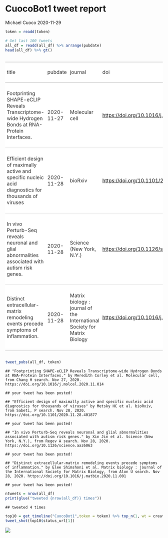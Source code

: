 CuocoBot1 tweet report
================
Michael Cuoco
2020-11-29

``` r
token = readd(token)
```

``` r
# Get last 100 tweets
all_df = readd(all_df) %>% arrange(pubdate)
head(all_df) %>% gt()
```

<!--html_preserve-->

<style>html {
  font-family: -apple-system, BlinkMacSystemFont, 'Segoe UI', Roboto, Oxygen, Ubuntu, Cantarell, 'Helvetica Neue', 'Fira Sans', 'Droid Sans', Arial, sans-serif;
}

#rxhsudhdyy .gt_table {
  display: table;
  border-collapse: collapse;
  margin-left: auto;
  margin-right: auto;
  color: #333333;
  font-size: 16px;
  background-color: #FFFFFF;
  width: auto;
  border-top-style: solid;
  border-top-width: 2px;
  border-top-color: #A8A8A8;
  border-right-style: none;
  border-right-width: 2px;
  border-right-color: #D3D3D3;
  border-bottom-style: solid;
  border-bottom-width: 2px;
  border-bottom-color: #A8A8A8;
  border-left-style: none;
  border-left-width: 2px;
  border-left-color: #D3D3D3;
}

#rxhsudhdyy .gt_heading {
  background-color: #FFFFFF;
  text-align: center;
  border-bottom-color: #FFFFFF;
  border-left-style: none;
  border-left-width: 1px;
  border-left-color: #D3D3D3;
  border-right-style: none;
  border-right-width: 1px;
  border-right-color: #D3D3D3;
}

#rxhsudhdyy .gt_title {
  color: #333333;
  font-size: 125%;
  font-weight: initial;
  padding-top: 4px;
  padding-bottom: 4px;
  border-bottom-color: #FFFFFF;
  border-bottom-width: 0;
}

#rxhsudhdyy .gt_subtitle {
  color: #333333;
  font-size: 85%;
  font-weight: initial;
  padding-top: 0;
  padding-bottom: 4px;
  border-top-color: #FFFFFF;
  border-top-width: 0;
}

#rxhsudhdyy .gt_bottom_border {
  border-bottom-style: solid;
  border-bottom-width: 2px;
  border-bottom-color: #D3D3D3;
}

#rxhsudhdyy .gt_col_headings {
  border-top-style: solid;
  border-top-width: 2px;
  border-top-color: #D3D3D3;
  border-bottom-style: solid;
  border-bottom-width: 2px;
  border-bottom-color: #D3D3D3;
  border-left-style: none;
  border-left-width: 1px;
  border-left-color: #D3D3D3;
  border-right-style: none;
  border-right-width: 1px;
  border-right-color: #D3D3D3;
}

#rxhsudhdyy .gt_col_heading {
  color: #333333;
  background-color: #FFFFFF;
  font-size: 100%;
  font-weight: normal;
  text-transform: inherit;
  border-left-style: none;
  border-left-width: 1px;
  border-left-color: #D3D3D3;
  border-right-style: none;
  border-right-width: 1px;
  border-right-color: #D3D3D3;
  vertical-align: bottom;
  padding-top: 5px;
  padding-bottom: 6px;
  padding-left: 5px;
  padding-right: 5px;
  overflow-x: hidden;
}

#rxhsudhdyy .gt_column_spanner_outer {
  color: #333333;
  background-color: #FFFFFF;
  font-size: 100%;
  font-weight: normal;
  text-transform: inherit;
  padding-top: 0;
  padding-bottom: 0;
  padding-left: 4px;
  padding-right: 4px;
}

#rxhsudhdyy .gt_column_spanner_outer:first-child {
  padding-left: 0;
}

#rxhsudhdyy .gt_column_spanner_outer:last-child {
  padding-right: 0;
}

#rxhsudhdyy .gt_column_spanner {
  border-bottom-style: solid;
  border-bottom-width: 2px;
  border-bottom-color: #D3D3D3;
  vertical-align: bottom;
  padding-top: 5px;
  padding-bottom: 6px;
  overflow-x: hidden;
  display: inline-block;
  width: 100%;
}

#rxhsudhdyy .gt_group_heading {
  padding: 8px;
  color: #333333;
  background-color: #FFFFFF;
  font-size: 100%;
  font-weight: initial;
  text-transform: inherit;
  border-top-style: solid;
  border-top-width: 2px;
  border-top-color: #D3D3D3;
  border-bottom-style: solid;
  border-bottom-width: 2px;
  border-bottom-color: #D3D3D3;
  border-left-style: none;
  border-left-width: 1px;
  border-left-color: #D3D3D3;
  border-right-style: none;
  border-right-width: 1px;
  border-right-color: #D3D3D3;
  vertical-align: middle;
}

#rxhsudhdyy .gt_empty_group_heading {
  padding: 0.5px;
  color: #333333;
  background-color: #FFFFFF;
  font-size: 100%;
  font-weight: initial;
  border-top-style: solid;
  border-top-width: 2px;
  border-top-color: #D3D3D3;
  border-bottom-style: solid;
  border-bottom-width: 2px;
  border-bottom-color: #D3D3D3;
  vertical-align: middle;
}

#rxhsudhdyy .gt_striped {
  background-color: rgba(128, 128, 128, 0.05);
}

#rxhsudhdyy .gt_from_md > :first-child {
  margin-top: 0;
}

#rxhsudhdyy .gt_from_md > :last-child {
  margin-bottom: 0;
}

#rxhsudhdyy .gt_row {
  padding-top: 8px;
  padding-bottom: 8px;
  padding-left: 5px;
  padding-right: 5px;
  margin: 10px;
  border-top-style: solid;
  border-top-width: 1px;
  border-top-color: #D3D3D3;
  border-left-style: none;
  border-left-width: 1px;
  border-left-color: #D3D3D3;
  border-right-style: none;
  border-right-width: 1px;
  border-right-color: #D3D3D3;
  vertical-align: middle;
  overflow-x: hidden;
}

#rxhsudhdyy .gt_stub {
  color: #333333;
  background-color: #FFFFFF;
  font-size: 100%;
  font-weight: initial;
  text-transform: inherit;
  border-right-style: solid;
  border-right-width: 2px;
  border-right-color: #D3D3D3;
  padding-left: 12px;
}

#rxhsudhdyy .gt_summary_row {
  color: #333333;
  background-color: #FFFFFF;
  text-transform: inherit;
  padding-top: 8px;
  padding-bottom: 8px;
  padding-left: 5px;
  padding-right: 5px;
}

#rxhsudhdyy .gt_first_summary_row {
  padding-top: 8px;
  padding-bottom: 8px;
  padding-left: 5px;
  padding-right: 5px;
  border-top-style: solid;
  border-top-width: 2px;
  border-top-color: #D3D3D3;
}

#rxhsudhdyy .gt_grand_summary_row {
  color: #333333;
  background-color: #FFFFFF;
  text-transform: inherit;
  padding-top: 8px;
  padding-bottom: 8px;
  padding-left: 5px;
  padding-right: 5px;
}

#rxhsudhdyy .gt_first_grand_summary_row {
  padding-top: 8px;
  padding-bottom: 8px;
  padding-left: 5px;
  padding-right: 5px;
  border-top-style: double;
  border-top-width: 6px;
  border-top-color: #D3D3D3;
}

#rxhsudhdyy .gt_table_body {
  border-top-style: solid;
  border-top-width: 2px;
  border-top-color: #D3D3D3;
  border-bottom-style: solid;
  border-bottom-width: 2px;
  border-bottom-color: #D3D3D3;
}

#rxhsudhdyy .gt_footnotes {
  color: #333333;
  background-color: #FFFFFF;
  border-bottom-style: none;
  border-bottom-width: 2px;
  border-bottom-color: #D3D3D3;
  border-left-style: none;
  border-left-width: 2px;
  border-left-color: #D3D3D3;
  border-right-style: none;
  border-right-width: 2px;
  border-right-color: #D3D3D3;
}

#rxhsudhdyy .gt_footnote {
  margin: 0px;
  font-size: 90%;
  padding: 4px;
}

#rxhsudhdyy .gt_sourcenotes {
  color: #333333;
  background-color: #FFFFFF;
  border-bottom-style: none;
  border-bottom-width: 2px;
  border-bottom-color: #D3D3D3;
  border-left-style: none;
  border-left-width: 2px;
  border-left-color: #D3D3D3;
  border-right-style: none;
  border-right-width: 2px;
  border-right-color: #D3D3D3;
}

#rxhsudhdyy .gt_sourcenote {
  font-size: 90%;
  padding: 4px;
}

#rxhsudhdyy .gt_left {
  text-align: left;
}

#rxhsudhdyy .gt_center {
  text-align: center;
}

#rxhsudhdyy .gt_right {
  text-align: right;
  font-variant-numeric: tabular-nums;
}

#rxhsudhdyy .gt_font_normal {
  font-weight: normal;
}

#rxhsudhdyy .gt_font_bold {
  font-weight: bold;
}

#rxhsudhdyy .gt_font_italic {
  font-style: italic;
}

#rxhsudhdyy .gt_super {
  font-size: 65%;
}

#rxhsudhdyy .gt_footnote_marks {
  font-style: italic;
  font-size: 65%;
}
</style>

<div id="rxhsudhdyy" style="overflow-x:auto;overflow-y:auto;width:auto;height:auto;">

<table class="gt_table">

<thead class="gt_col_headings">

<tr>

<th class="gt_col_heading gt_columns_bottom_border gt_left" rowspan="1" colspan="1">

title

</th>

<th class="gt_col_heading gt_columns_bottom_border gt_left" rowspan="1" colspan="1">

pubdate

</th>

<th class="gt_col_heading gt_columns_bottom_border gt_left" rowspan="1" colspan="1">

journal

</th>

<th class="gt_col_heading gt_columns_bottom_border gt_left" rowspan="1" colspan="1">

doi

</th>

<th class="gt_col_heading gt_columns_bottom_border gt_center" rowspan="1" colspan="1">

first\_author

</th>

<th class="gt_col_heading gt_columns_bottom_border gt_center" rowspan="1" colspan="1">

last\_author

</th>

<th class="gt_col_heading gt_columns_bottom_border gt_left" rowspan="1" colspan="1">

search

</th>

</tr>

</thead>

<tbody class="gt_table_body">

<tr>

<td class="gt_row gt_left">

Footprinting SHAPE-eCLIP Reveals Transcriptome-wide Hydrogen Bonds at
RNA-Protein Interfaces.

</td>

<td class="gt_row gt_left">

2020-11-27

</td>

<td class="gt_row gt_left">

Molecular cell

</td>

<td class="gt_row gt_left">

<https://doi.org/10.1016/j.molcel.2020.11.014>

</td>

<td class="gt_row gt_center">

Meredith Corley

</td>

<td class="gt_row gt_center">

Gene W Yeo

</td>

<td class="gt_row gt_left">

Chang H

</td>

</tr>

<tr>

<td class="gt_row gt_left">

Efficient design of maximally active and specific nucleic acid
diagnostics for thousands of viruses

</td>

<td class="gt_row gt_left">

2020-11-28

</td>

<td class="gt_row gt_left">

bioRxiv

</td>

<td class="gt_row gt_left">

<https://doi.org/10.1101/2020.11.28.401877>

</td>

<td class="gt_row gt_center">

Metsky HC

</td>

<td class="gt_row gt_center">

Hayden C Metsky

</td>

<td class="gt_row gt_left">

Sabeti, P

</td>

</tr>

<tr>

<td class="gt_row gt_left">

In vivo Perturb-Seq reveals neuronal and glial abnormalities associated
with autism risk genes.

</td>

<td class="gt_row gt_left">

2020-11-28

</td>

<td class="gt_row gt_left">

Science (New York, N.Y.)

</td>

<td class="gt_row gt_left">

<https://doi.org/10.1126/science.aaz6063>

</td>

<td class="gt_row gt_center">

Xin Jin

</td>

<td class="gt_row gt_center">

Paola Arlotta

</td>

<td class="gt_row gt_left">

Regev A

</td>

</tr>

<tr>

<td class="gt_row gt_left">

Distinct extracellular-matrix remodeling events precede symptoms of
inflammation.

</td>

<td class="gt_row gt_left">

2020-11-28

</td>

<td class="gt_row gt_left">

Matrix biology : journal of the International Society for Matrix Biology

</td>

<td class="gt_row gt_left">

<https://doi.org/10.1016/j.matbio.2020.11.001>

</td>

<td class="gt_row gt_center">

Elee Shimshoni

</td>

<td class="gt_row gt_center">

Irit Sagi

</td>

<td class="gt_row gt_left">

Alon U

</td>

</tr>

</tbody>

</table>

</div>

<!--/html_preserve-->

``` r
tweet_pubs(all_df, token)
```

    ## "Footprinting SHAPE-eCLIP Reveals Transcriptome-wide Hydrogen Bonds at RNA-Protein Interfaces." by Meredith Corley et al. Molecular cell, from Chang H search. Nov 27, 2020. https://doi.org/10.1016/j.molcel.2020.11.014

    ## your tweet has been posted!

    ## "Efficient design of maximally active and specific nucleic acid diagnostics for thousands of viruses" by Metsky HC et al. bioRxiv, from Sabeti, P search. Nov 28, 2020. https://doi.org/10.1101/2020.11.28.401877

    ## your tweet has been posted!

    ## "In vivo Perturb-Seq reveals neuronal and glial abnormalities associated with autism risk genes." by Xin Jin et al. Science (New York, N.Y.), from Regev A search. Nov 28, 2020. https://doi.org/10.1126/science.aaz6063

    ## your tweet has been posted!

    ## "Distinct extracellular-matrix remodeling events precede symptoms of inflammation." by Elee Shimshoni et al. Matrix biology : journal of the International Society for Matrix Biology, from Alon U search. Nov 28, 2020. https://doi.org/10.1016/j.matbio.2020.11.001

    ## your tweet has been posted!

``` r
ntweets = nrow(all_df)
print(glue("tweeted {nrow(all_df)} times"))
```

    ## tweeted 4 times

``` r
top10 = get_timeline("CuocoBot1",token = token) %>% top_n(1, wt = created_at)
tweet_shot(top10$status_url[1])
```

![](tweet_report_files/figure-gfm/10%20tweets-1.png)<!-- -->

